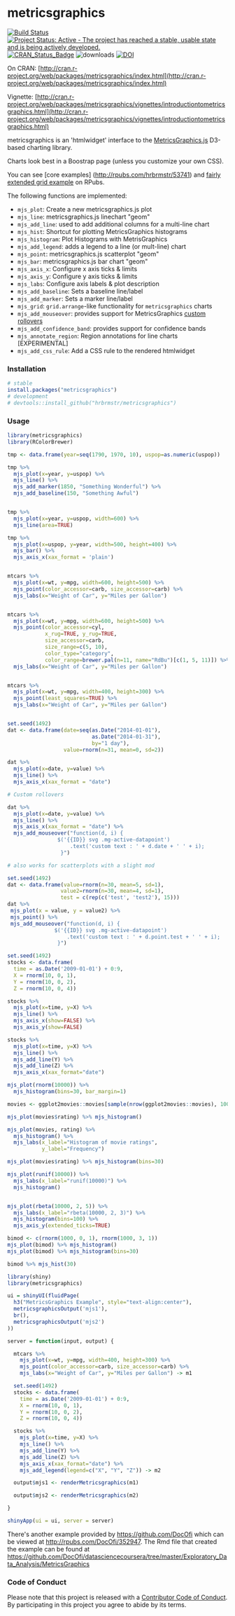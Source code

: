# metricsgraphics

[![Build Status](https://travis-ci.org/hrbrmstr/metricsgraphics.svg)](https://travis-ci.org/hrbrmstr/metricsgraphics) 
[![Project Status: Active - The project has reached a stable, usable state and is being actively developed.](http://www.repostatus.org/badges/0.1.0/active.svg)](http://www.repostatus.org/#active) 
[![CRAN_Status_Badge](http://www.r-pkg.org/badges/version/metricsgraphics)](http://cran.r-project.org/web/packages/metricsgraphics) 
![downloads](http://cranlogs.r-pkg.org/badges/grand-total/metricsgraphics) [![DOI](https://zenodo.org/badge/5630/hrbrmstr/metricsgraphics.svg)](https://zenodo.org/badge/latestdoi/5630/hrbrmstr/metricsgraphics)

On CRAN: [http://cran.r-project.org/web/packages/metricsgraphics/index.html](http://cran.r-project.org/web/packages/metricsgraphics/index.html)

Vignette: [http://cran.r-project.org/web/packages/metricsgraphics/vignettes/introductiontometricsgraphics.html](http://cran.r-project.org/web/packages/metricsgraphics/vignettes/introductiontometricsgraphics.html)

metricsgraphics is an 'htmlwidget' interface to the [MetricsGraphics.js](http://metricsgraphicsjs.org/) D3-based charting library.

Charts look best in a Boostrap page (unless you customize your own CSS).

You can see [core examples] (http://rpubs.com/hrbrmstr/53741) and [fairly extended grid example](http://rpubs.com/hrbrmstr/mjs_grid_07) on RPubs.

The following functions are implemented:

- `mjs_plot`:  Create a new metricsgraphics.js plot
- `mjs_line`:  metricsgraphics.js linechart "geom"
- `mjs_add_line`: used to add additional columns for a multi-line chart
- `mjs_hist`: Shortcut for plotting MetricsGraphics histograms
- `mjs_histogram`: Plot Histograms with MetrisGraphics
- `mjs_add_legend`: adds a legend to a line (or mult-line) chart
- `mjs_point`:	metricsgraphics.js scatterplot "geom"
- `mjs_bar`:  metricsgraphics.js bar chart "geom"
- `mjs_axis_x`:  Configure x axis ticks & limits
- `mjs_axis_y`:	Configure y axis ticks & limits
- `mjs_labs`:	Configure axis labels & plot description
- `mjs_add_baseline`: Sets a baseline line/label
- `mjs_add_marker`: Sets a marker line/label
- `mjs_grid`: `grid.arrange`-like functionality for `metricsgraphics` charts
- `mjs_add_mouseover`: provides support for MetricsGraphics [custom rollovers](https://github.com/mozilla/metrics-graphics/wiki/Graphic#mouseover)
- `mjs_add_confidence_band`: provides support for confidence bands
- `mjs_annotate_region`: Region annotations for line charts [EXPERIMENTAL]
- `mjs_add_css_rule`: Add a CSS rule to the rendered htmlwidget

### Installation


```r
# stable
install.packages("metricsgraphics")
# development
# devtools::install_github("hrbrmstr/metricsgraphics")
```



### Usage


```r
library(metricsgraphics)
library(RColorBrewer)

tmp <- data.frame(year=seq(1790, 1970, 10), uspop=as.numeric(uspop))

tmp %>%
  mjs_plot(x=year, y=uspop) %>%
  mjs_line() %>%
  mjs_add_marker(1850, "Something Wonderful") %>%
  mjs_add_baseline(150, "Something Awful")


tmp %>%
  mjs_plot(x=year, y=uspop, width=600) %>%
  mjs_line(area=TRUE)

tmp %>%
  mjs_plot(x=uspop, y=year, width=500, height=400) %>%
  mjs_bar() %>%
  mjs_axis_x(xax_format = 'plain')


mtcars %>%
  mjs_plot(x=wt, y=mpg, width=600, height=500) %>%
  mjs_point(color_accessor=carb, size_accessor=carb) %>%
  mjs_labs(x="Weight of Car", y="Miles per Gallon")


mtcars %>%
  mjs_plot(x=wt, y=mpg, width=600, height=500) %>%
  mjs_point(color_accessor=cyl,
            x_rug=TRUE, y_rug=TRUE,
            size_accessor=carb,
            size_range=c(5, 10),
            color_type="category",
            color_range=brewer.pal(n=11, name="RdBu")[c(1, 5, 11)]) %>%
  mjs_labs(x="Weight of Car", y="Miles per Gallon")


mtcars %>%
  mjs_plot(x=wt, y=mpg, width=400, height=300) %>%
  mjs_point(least_squares=TRUE) %>%
  mjs_labs(x="Weight of Car", y="Miles per Gallon")


set.seed(1492)
dat <- data.frame(date=seq(as.Date("2014-01-01"),
                           as.Date("2014-01-31"),
                           by="1 day"),
                  value=rnorm(n=31, mean=0, sd=2))

dat %>%
  mjs_plot(x=date, y=value) %>%
  mjs_line() %>%
  mjs_axis_x(xax_format = "date")

# Custom rollovers

dat %>%
  mjs_plot(x=date, y=value) %>%
  mjs_line() %>%
  mjs_axis_x(xax_format = "date") %>%
  mjs_add_mouseover("function(d, i) {
                $('{{ID}} svg .mg-active-datapoint')
                    .text('custom text : ' + d.date + ' ' + i);
                 }")

# also works for scatterplots with a slight mod

set.seed(1492)
dat <- data.frame(value=rnorm(n=30, mean=5, sd=1),
                 value2=rnorm(n=30, mean=4, sd=1),
                 test = c(rep(c('test', 'test2'), 15)))
dat %>%
 mjs_plot(x = value, y = value2) %>%
 mjs_point() %>%
 mjs_add_mouseover("function(d, i) {
               $('{{ID}} svg .mg-active-datapoint')
                   .text('custom text : ' + d.point.test + ' ' + i);
                }")

set.seed(1492)
stocks <- data.frame(
  time = as.Date('2009-01-01') + 0:9,
  X = rnorm(10, 0, 1),
  Y = rnorm(10, 0, 2),
  Z = rnorm(10, 0, 4))

stocks %>%
  mjs_plot(x=time, y=X) %>%
  mjs_line() %>%
  mjs_axis_x(show=FALSE) %>%
  mjs_axis_y(show=FALSE)

stocks %>%
  mjs_plot(x=time, y=X) %>%
  mjs_line() %>%
  mjs_add_line(Y) %>%
  mjs_add_line(Z) %>%
  mjs_axis_x(xax_format="date")

mjs_plot(rnorm(10000)) %>%
  mjs_histogram(bins=30, bar_margin=1)

movies <- ggplot2movies::movies[sample(nrow(ggplot2movies::movies), 1000), ]

mjs_plot(movies$rating) %>% mjs_histogram()

mjs_plot(movies, rating) %>% 
  mjs_histogram() %>% 
  mjs_labs(x_label="Histogram of movie ratings", 
           y_label="Frequency")

mjs_plot(movies$rating) %>% mjs_histogram(bins=30)

mjs_plot(runif(10000)) %>% 
  mjs_labs(x_label="runif(10000)") %>%
  mjs_histogram()


mjs_plot(rbeta(10000, 2, 5)) %>%
  mjs_labs(x_label="rbeta(10000, 2, 3)") %>%
  mjs_histogram(bins=100) %>% 
  mjs_axis_y(extended_ticks=TRUE)

bimod <- c(rnorm(1000, 0, 1), rnorm(1000, 3, 1))
mjs_plot(bimod) %>% mjs_histogram() 
mjs_plot(bimod) %>% mjs_histogram(bins=30) 

bimod %>% mjs_hist(30)

library(shiny)
library(metricsgraphics)

ui = shinyUI(fluidPage(
  h3("MetricsGraphics Example", style="text-align:center"),
  metricsgraphicsOutput('mjs1'),
  br(),
  metricsgraphicsOutput('mjs2')
))

server = function(input, output) {

  mtcars %>%
    mjs_plot(x=wt, y=mpg, width=400, height=300) %>%
    mjs_point(color_accessor=carb, size_accessor=carb) %>%
    mjs_labs(x="Weight of Car", y="Miles per Gallon") -> m1

  set.seed(1492)
  stocks <- data.frame(
    time = as.Date('2009-01-01') + 0:9,
    X = rnorm(10, 0, 1),
    Y = rnorm(10, 0, 2),
    Z = rnorm(10, 0, 4))

  stocks %>%
    mjs_plot(x=time, y=X) %>%
    mjs_line() %>%
    mjs_add_line(Y) %>%
    mjs_add_line(Z) %>%
    mjs_axis_x(xax_format="date") %>%
    mjs_add_legend(legend=c("X", "Y", "Z")) -> m2

  output$mjs1 <- renderMetricsgraphics(m1)

  output$mjs2 <- renderMetricsgraphics(m2)

}

shinyApp(ui = ui, server = server)
```

There's another example provided by https://github.com/DocOfi which can be viewed at http://rpubs.com/DocOfi/352947. The Rmd file that created the example can be found at https://github.com/DocOfi/datasciencecoursera/tree/master/Exploratory_Data_Analysis/MetricsGraphics


### Code of Conduct

Please note that this project is released with a [Contributor Code of Conduct](CONDUCT.md). By participating in this project you agree to abide by its terms.
